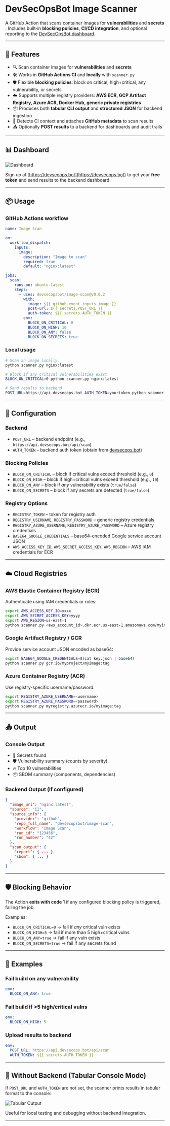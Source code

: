 # DevSecOpsBot Image Scanner

A GitHub Action that scans container images for **vulnerabilities** and **secrets** . Includes built‑in **blocking policies**, **CI/CD integration**, and optional reporting to the [DevSecOpsBot dashboard](https://devsecops.bot).

---

## 🚀 Features

* 🔍 Scan container images for **vulnerabilities** and **secrets**
* 🛠️ Works in **GitHub Actions CI** and **locally** with `scanner.py`
* 🛡️ Flexible **blocking policies**: block on critical, high+critical, any vulnerability, or secrets
* ☁️ Supports multiple registry providers: **AWS ECR, GCP Artifact Registry, Azure ACR, Docker Hub, generic private registries**
* 📦 Produces both **tabular CLI output** and **structured JSON** for backend ingestion
* 🧾 Detects CI context and attaches **GitHub metadata** to scan results
* 📤 Optionally **POST results** to a backend for dashboards and audit trails

---

## 📊 Dashboard

![Dashboard](images/dashboard.png)

Sign up at [https://devsecops.bot](https://devsecops.bot) to get your **free token** and send results to the backend dashboard.

---

## 📦 Usage

### GitHub Actions workflow

```yaml
name: Image Scan

on:
  workflow_dispatch:
    inputs:
      image:
        description: "Image to scan"
        required: true
        default: "nginx:latest"

jobs:
  scan:
    runs-on: ubuntu-latest
    steps:
      - uses: devsecopsbot/image-scan@v0.0.2
        with:
          image: ${{ github.event.inputs.image }}
          post-url: ${{ secrets.POST_URL }}
          auth-token: ${{ secrets.AUTH_TOKEN }}
        env:
          BLOCK_ON_CRITICAL: 0
          BLOCK_ON_HIGH: 10
          BLOCK_ON_ANY: false
          BLOCK_ON_SECRETS: true
```

### Local usage

```bash
# Scan an image locally
python scanner.py nginx:latest

# Block if any critical vulnerabilities exist
BLOCK_ON_CRITICAL=0 python scanner.py nginx:latest

# Send results to backend
POST_URL=https://api.devsecops.bot AUTH_TOKEN=yourtoken python scanner.py myimage:tag
```

---

## 🔧 Configuration

### Backend

* `POST_URL` – backend endpoint (e.g., `https://api.devsecops.bot/api/scan`)
* `AUTH_TOKEN` – backend auth token (obtain from [devsecops.bot](https://devsecops.bot))

### Blocking Policies

* `BLOCK_ON_CRITICAL` – block if critical vulns exceed threshold (e.g., `0`)
* `BLOCK_ON_HIGH` – block if high+critical vulns exceed threshold (e.g., `10`)
* `BLOCK_ON_ANY` – block if *any* vulnerability exists (`true/false`)
* `BLOCK_ON_SECRETS` – block if any secrets are detected (`true/false`)

### Registry Options

* `REGISTRY_TOKEN` – token for registry auth
* `REGISTRY_USERNAME`, `REGISTRY_PASSWORD` – generic registry credentials
* `REGISTRY_AZURE_USERNAME`, `REGISTRY_AZURE_PASSWORD` – Azure registry credentials
* `BASE64_GOOGLE_CREDENTIALS` – base64-encoded Google service account JSON
* `AWS_ACCESS_KEY_ID`, `AWS_SECRET_ACCESS_KEY`, `AWS_REGION` – AWS IAM credentials for ECR

---

## ☁️ Cloud Registries

### AWS Elastic Container Registry (ECR)

Authenticate using IAM credentials or roles:

```bash
export AWS_ACCESS_KEY_ID=xxxx
export AWS_SECRET_ACCESS_KEY=yyyy
export AWS_REGION=us-east-1
python scanner.py <aws_account_id>.dkr.ecr.us-east-1.amazonaws.com/myimage:tag
```

### Google Artifact Registry / GCR

Provide service account JSON encoded as base64:

```bash
export BASE64_GOOGLE_CREDENTIALS=$(cat key.json | base64)
python scanner.py gcr.io/myproject/myimage:tag
```

### Azure Container Registry (ACR)

Use registry-specific username/password:

```bash
export REGISTRY_AZURE_USERNAME=<username>
export REGISTRY_AZURE_PASSWORD=<password>
python scanner.py myregistry.azurecr.io/myimage:tag
```


---

## 📤 Output

### Console Output

* 🔐 Secrets found
* 🛡️ Vulnerability summary (counts by severity)
* 🔥 Top 10 vulnerabilities
* 📦 SBOM summary (components, dependencies)

### Backend Output (if configured)

```json
{
  "image_uri": "nginx:latest",
  "source": "CI",
  "source_info": {
    "provider": "github",
    "repo_full_name": "devsecopsbot/image-scan",
    "workflow": "Image Scan",
    "run_id": "123456",
    "run_number": "42"
  },
  "scan_output": {
    "report": { ... },
    "sbom": { ... }
  }
}
```

---

## 🛡️ Blocking Behavior

The Action **exits with code 1** if any configured blocking policy is triggered, failing the job.

Examples:

* `BLOCK_ON_CRITICAL=0` → fail if *any* critical vuln exists
* `BLOCK_ON_HIGH=5` → fail if more than 5 high+critical vulns
* `BLOCK_ON_ANY=true` → fail if any vuln exists
* `BLOCK_ON_SECRETS=true` → fail if any secrets found

---

## 📖 Examples

### Fail build on any vulnerability

```yaml
env:
  BLOCK_ON_ANY: true
```

### Fail build if >5 high/critical vulns

```yaml
env:
  BLOCK_ON_HIGH: 5
```

### Upload results to backend

```yaml
env:
  POST_URL: https://api.devsecops.bot/api/scan
  AUTH_TOKEN: ${{ secrets.AUTH_TOKEN }}
```

---

## 📑 Without Backend (Tabular Console Mode)

If `POST_URL` and `AUTH_TOKEN` are not set, the scanner prints results in tabular format to the console:

![Tabular Output](images/tabular.png)

Useful for local testing and debugging without backend integration.

---
